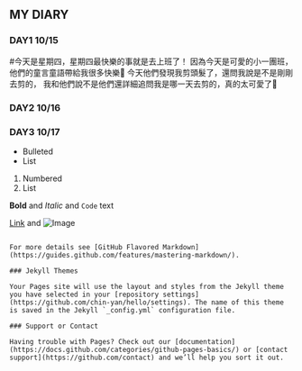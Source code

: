 ## MY DIARY 

### DAY1 10/15
#今天是星期四，星期四最快樂的事就是去上班了！
因為今天是可愛的小一團班，他們的童言童語帶給我很多快樂🤣
今天他們發現我剪頭髮了，還問我說是不是剛剛去剪的，
我和他們說不是他們還詳細追問我是哪一天去剪的，真的太可愛了🥰
### DAY2 10/16
### DAY3 10/17

- Bulleted
- List

1. Numbered
2. List

**Bold** and _Italic_ and `Code` text

[Link](url) and ![Image](src)
```

For more details see [GitHub Flavored Markdown](https://guides.github.com/features/mastering-markdown/).

### Jekyll Themes

Your Pages site will use the layout and styles from the Jekyll theme you have selected in your [repository settings](https://github.com/chin-yan/hello/settings). The name of this theme is saved in the Jekyll `_config.yml` configuration file.

### Support or Contact

Having trouble with Pages? Check out our [documentation](https://docs.github.com/categories/github-pages-basics/) or [contact support](https://github.com/contact) and we’ll help you sort it out.

